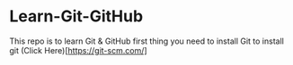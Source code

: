 # Learn-Git-GitHub
This repo is to learn Git & GitHub 
first thing you need to install Git 
to install git (Click Here)[https://git-scm.com/]
